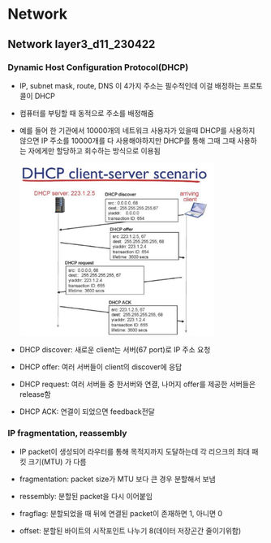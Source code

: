 # Network

## Network layer3_d11_230422

### Dynamic Host Configuration Protocol(DHCP)

- IP, subnet mask, route, DNS  이 4가지 주소는 필수적인데 이걸 배정하는 프로토콜이 DHCP 

- 컴퓨터를 부팅할 때 동적으로 주소를 배정해줌

- 예를 들어 한 기관에서 10000개의 네트워크 사용자가 있을때 DHCP를 사용하지 않으면 IP 주소를 10000개를 다 사용해야하지만 DHCP를 통해 그때 그때 사용하는 자에게만 할당하고 회수하는 방식으로 이용됨
  
  <img src="Network_d11_Network_layer3_assets/2023-04-22-09-40-59-image.png" title="" alt="" width="384">

- DHCP discover: 새로운 client는 서버(67 port)로 IP 주소 요청

- DHCP offer: 여러 서버들이 client의 discover에 응답

- DHCP request: 여러 서버들 중 한서버와 연결, 나머지 offer를 제공한 서버들은 release함

- DHCP ACK: 연결이 되었으면 feedback전달



### IP fragmentation, reassembly

- IP packet이 생성되어 라우터를 통해 목적지까지 도달하는데 각 리으크의 최대 패킷 크기(MTU) 가 다름

- fragmentation:  packet size가 MTU 보다 큰 경우 분할해서 보냄

- ressembly: 분할된 packet을 다시 이어붙임

- fragflag: 분할되었을 때 뒤에 연결된 packet이 존재하면 1, 아니면 0

- offset: 분할된 바이트의 시작포인트 나누기 8(데이터 저장곤간 줄이기위함)
